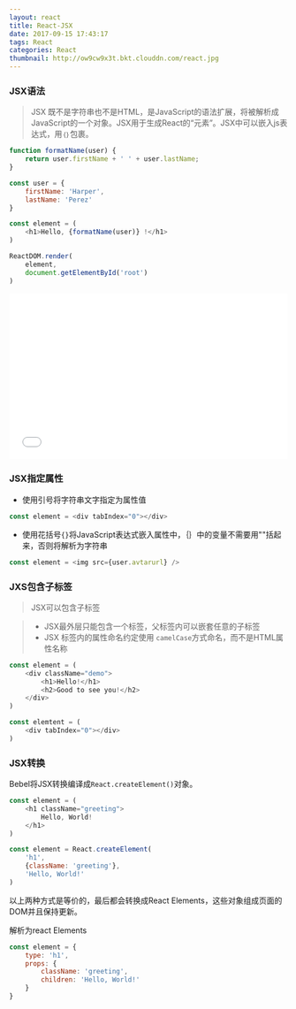 ```yaml
---
layout: react
title: React-JSX
date: 2017-09-15 17:43:17
tags: React
categories: React
thumbnail: http://ow9cw9x3t.bkt.clouddn.com/react.jpg
---
```


### JSX语法

> JSX 既不是字符串也不是HTML，是JavaScript的语法扩展，将被解析成JavaScript的一个对象。JSX用于生成React的“元素”。JSX中可以嵌入js表达式，用```｛｝```包裹。

```javascript
function formatName(user) {
    return user.firstName + ' ' + user.lastName; 
}

const user = {
    firstName: 'Harper',
    lastName: 'Perez'
}

const element = (
    <h1>Hello, {formatName(user)} !</h1>
)

ReactDOM.render(
    element,
    document.getElementById('root')
)
```

<iframe width="100%" height="300" src="//jsfiddle.net/wangyutao/z2pzn6xh/22/embedded/js,html,result/" allowfullscreen="allowfullscreen" frameborder="0"></iframe>


### JSX指定属性
* 使用引号将字符串文字指定为属性值
```javascript
const element = <div tabIndex="0"></div>
```
* 使用花括号```{}```将JavaScript表达式嵌入属性中，｛｝中的变量不需要用""括起来，否则将解析为字符串
```javascript
const element = <img src={user.avtarurl} />
```

### JXS包含子标签

> JSX可以包含子标签

> * JSX最外层只能包含一个标签，父标签内可以嵌套任意的子标签
> * JSX 标签内的属性命名约定使用 ```camelCase```方式命名，而不是HTML属性名称

```javascript
const element = (
    <div className="demo">
        <h1>Hello!</h1>
        <h2>Good to see you!</h2>
    </div>
)

const elemtent = (
    <div tabIndex="0"></div>
)
```

### JSX转换

Bebel将JSX转换编译成```React.createElement()```对象。

```javascript
const element = (
    <h1 className="greeting">
        Hello, World!
    </h1>
)
```

```javascript
const element = React.createElement(
    'h1',
    {className: 'greeting'},
    'Hello, World!'
)
```

以上两种方式是等价的，最后都会转换成React Elements，这些对象组成页面的DOM并且保持更新。

解析为react Elements

```js   
const element = {
    type: 'h1',
    props: {
        className: 'greeting',
        children: 'Hello, World!'
    }
}
```

